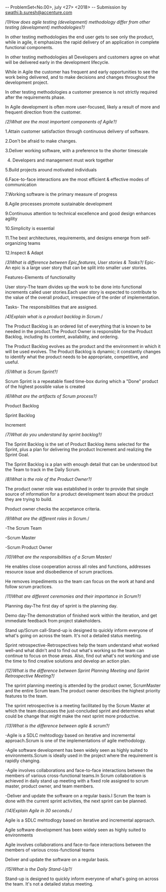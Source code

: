 -- ProblemSet<No.00>, july <27> <2018>
-- Submission by <swathi.b.suresh@accenture.com> 

/*1)How does agile testing (development) methodology differ from other testing (development) methodologies?*/

In other testing methodologies the end user gets to see only the product, while in agile, it emphasizes the rapid delivery of an application in complete functional components.

In other testing methodologies all Developers and customers agree on what will be delivered early in the development lifecycle. 

While in Agile the customer has frequent and early opportunities to see the work being delivered,
and to make decisions and changes throughout the development project.

In other testing methodologies a customer presence is not strictly required after the requirements phase.

In Agile development is often more user-focused, likely a result of more and frequent direction from the customer.

/*2)What are the most important components of Agile?*/

1.Attain customer satisfaction through continuous delivery of software.

2.Don't be afraid to make changes.

3.Deliver working software, with a preference to the shorter timescale

4. Developers and management must work together 

5.Build projects around motivated individuals

6.Face-to-face interactions are the most efficient & effective modes of communication 

7.Working software is the primary measure of progress

8.Agile processes promote sustainable development

9.Continuous attention to technical excellence and good design enhances agility

10.Simplicity is essential

11.The best architectures, requirements, and designs emerge from self-organizing teams

12.Inspect & Adapt


/*3)What is difference between Epic,features, User stories & Tasks?*/
Epic-An epic is a large user story that can be split into smaller user stories.

Features-Elements of functionality 

User story-The team divides up the work to be done into functional increments called user stories.Each user story is expected to contribute to the value of the overall product, irrespective of the order of implementation.

Tasks- The responsibilities that are assigned.

/*4)Explain what is a product backlog in Scrum.*/

The Product Backlog is an ordered list of everything that is known to be needed in the product.The Product Owner is responsible for the 
Product Backlog, including its content, availability, and ordering.

The Product Backlog evolves as the product and the environment in which it will be used evolves. The Product Backlog is dynamic; it constantly changes to identify what the product needs to be appropriate, competitive, and useful.

/*5)What is Scrum Sprint?*/

Scrum Sprint is a repeatable fixed time-box during which a "Done" product of the highest possible value is created


/*6)What are the artifacts of Scrum process?*/

Product Backlog

Sprint Backlog

Increment


/*7)What do you understand by sprint backlog?*/

The Sprint Backlog is the set of Product Backlog items selected for the Sprint, plus a plan for delivering the product Increment and realizing the Sprint Goal.

The Sprint Backlog is a plan with enough detail that can be understood but the Team to track in the Daily Scrum. 


/*8)What is the role of the Product Owner?*/

The product owner role was established in order to provide that single source of information for a product development team about the product they are trying to build.  

Product owner checks the accpetance criteria.


/*9)What are the different roles in Scrum.*/

-The Scrum Team

-Scrum Master

-Scrum Product Owner

/*10)What are the responsibilities of a Scrum Master*/

He enables close cooperation across all roles and functions, addresses resource issue and disobedience of scrum practices.

He removes impediments so the team can focus on the work at hand and follow scrum practices.

/*11)What are different ceremonies and their importance in Scrum?*/

Planning day-The first day of sprint is the planning day.

Demo day-The demonstration of  finished work within the iteration, and get immediate feedback from project stakeholders. 

Stand up/Scrum call-Stand-up is designed to quickly inform everyone of what's going on across the team. It's not a detailed status meeting. 

Sprint retrospective-Retrospectives help the team understand what worked well–and what didn't and to find out what's working so the team can continue to focus on those areas.
Also, find out what's not working and use the time to find creative solutions and develop an action plan. 


/*12)What is the difference between Sprint Planning Meeting and Sprint Retrospective Meeting?*/

The sprint planning meeting is attended by the product owner, ScrumMaster and the entire Scrum team.The product owner describes the highest priority features to the team.

The sprint retrospective is a meeting facilitated by the Scrum Master at which the team discusses the just-concluded sprint and determines what could be change that might make the next sprint more productive.  

/*13)What is the difference between agile & scrum?*/

-Agile is a SDLC mehtodlogy based on iterative and incremental approach.Scrum is one of the implementations of agile methodology.

-Agile software development has been widely seen as highly suited to environments.Scrum is ideally used in the project where the requirement is rapidly changing.

-Agile involves collaborations and face-to-face interactions between the members of various cross-functional teams.In Scrum collaboration is achieved in daily stand up meeting with a fixed role assigned to scrum master, product owner, and team members.

-Deliver and update the software on a regular basis.I Scrum the team is done with the current sprint activities, the next sprint can be planned.

/*14)Explain Agile in 30 seconds.*/

Agile is a SDLC mehtodlogy based on iterative and incremental approach.

Agile software development has been widely seen as highly suited to environments

Agile involves collaborations and face-to-face interactions between the members of various cross-functional teams

Deliver and update the software on a regular basis.

/*15)What is the Daily Stand-Up?*/

Stand-up is designed to quickly inform everyone of what's going on across the team. It's not a detailed status meeting. 

